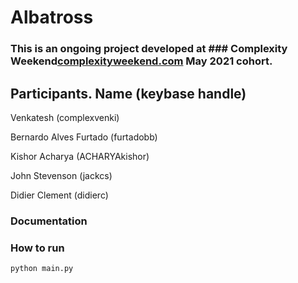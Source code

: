 # Albatross

### This is an ongoing project developed at ### Complexity Weekend[complexityweekend.com](complexityweekend.com) May 2021 cohort.


## Participants. Name (keybase handle)

Venkatesh (complexvenki)

Bernardo Alves Furtado (furtadobb)

Kishor Acharya (ACHARYAkishor)

John Stevenson (jackcs)

Didier Clement (didierc)

### Documentation


### How to run

`python main.py`

